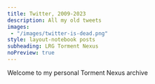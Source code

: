 ```yaml
---
title: Twitter, 2009-2023
description: All my old tweets
images: 
 - "/images/twitter-is-dead.png"
style: layout-notebook posts
subheading: LRG Torment Nexus
noPreview: true
---
```


Welcome to my personal Torment Nexus archive